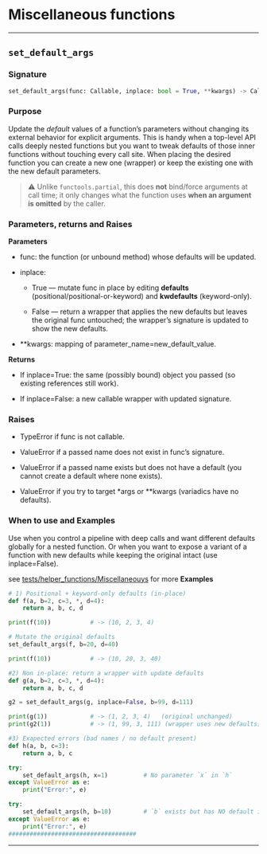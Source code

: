 # Miscellaneous functions

---
## `set_default_args`
### Signature

```python
set_default_args(func: Callable, inplace: bool = True, **kwargs) -> Callable
```

### Purpose
Update the *default* values of a function’s parameters without changing its external behavior for explicit arguments.
This is handy when a top-level API calls deeply nested functions but you want to tweak defaults of those inner functions without touching every call site.
When placing the desired function you can create a new one (wrapper) or keep the existing one with the new default parameters.
> ⚠️ Unlike `functools.partial`, this does **not** bind/force arguments at call time; it only changes what the function uses **when an argument is omitted** by the caller.

### Parameters, returns and Raises
**Parameters**
- func: the function (or unbound method) whose defaults will be updated.

- inplace:
  - True — mutate func in place by editing __defaults__ (positional/positional-or-keyword) and __kwdefaults__ (keyword-only).

  - False — return a wrapper that applies the new defaults but leaves the original func untouched; the wrapper’s signature is updated to show the new defaults.

- **kwargs: mapping of parameter_name=new_default_value.

**Returns**
- If inplace=True: the same (possibly bound) object you passed (so existing references still work).

- If inplace=False: a new callable wrapper with updated signature.

### Raises

- TypeError if func is not callable.

- ValueError if a passed name does not exist in func’s signature.

- ValueError if a passed name exists but does not have a default (you cannot create a default where none exists).

- ValueError if you try to target *args or **kwargs (variadics have no defaults).


### When to use and Examples
Use when you control a pipeline with deep calls and want different defaults globally for a nested function.
Or when you want to expose a variant of a function with new defaults while keeping the original intact (use inplace=False).

see [tests/helper_functions/Miscellaneouys](/tests/helper_functions/Miscellaneous_functions.py) for more
**Examples**
```python
# 1) Positional + keyword-only defaults (in-place)
def f(a, b=2, c=3, *, d=4):
    return a, b, c, d

print(f(10))           # -> (10, 2, 3, 4)

# Mutate the original defaults
set_default_args(f, b=20, d=40)

print(f(10))           # -> (10, 20, 3, 40)

#2) Non in-place: return a wrapper with update defaults
def g(a, b=2, c=3, *, d=4):
    return a, b, c, d

g2 = set_default_args(g, inplace=False, b=99, d=111)

print(g(1))            # -> (1, 2, 3, 4)   (original unchanged)
print(g2(1))           # -> (1, 99, 3, 111) (wrapper uses new defaults)

#3) Exapected errors (bad names / no default present)
def h(a, b, c=3):
    return a, b, c

try:
    set_default_args(h, x=1)          # No parameter `x` in `h`
except ValueError as e:
    print("Error:", e)

try:
    set_default_args(h, b=10)         # `b` exists but has NO default in the signature
except ValueError as e:
    print("Error:", e)
####################################
```
---